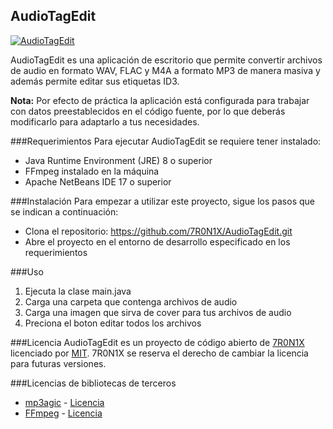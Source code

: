 ## AudioTagEdit
[![AudioTagEdit](https://firebasestorage.googleapis.com/v0/b/github-efb4e.appspot.com/o/AudioTagEdit%2FAudioTagEdit.png?alt=media&token=0854ff8d-4fcc-412b-9c7d-94329c8c4fd3 "AudioTagEdit")](https://firebasestorage.googleapis.com/v0/b/github-efb4e.appspot.com/o/AudioTagEdit%2FAudioTagEdit.png?alt=media&token=0854ff8d-4fcc-412b-9c7d-94329c8c4fd3 "AudioTagEdit")

AudioTagEdit es una aplicación de escritorio que permite convertir archivos de audio en formato WAV, FLAC y M4A a formato MP3 de manera masiva y además permite editar sus etiquetas ID3.

**Nota:** Por efecto de práctica la aplicación está configurada para trabajar con datos preestablecidos en el código fuente, por lo que deberás modificarlo para adaptarlo a tus necesidades.

###Requerimientos
Para ejecutar AudioTagEdit se requiere tener instalado:
- Java Runtime Environment (JRE) 8 o superior
- FFmpeg instalado en la máquina
- Apache NetBeans IDE 17 o superior

###Instalación
Para empezar a utilizar este proyecto, sigue los pasos que se indican a continuación:
- Clona el repositorio: https://github.com/7R0N1X/AudioTagEdit.git
- Abre el proyecto en el entorno de desarrollo especificado en los requerimientos

###Uso
1. Ejecuta la clase main.java
2. Carga una carpeta que contenga archivos de audio
3. Carga una imagen que sirva de cover para tus archivos de audio
4. Preciona el boton editar todos los archivos

###Licencia
AudioTagEdit es un proyecto de código abierto de [7R0N1X](https://github.com/7R0N1X "7R0N1X") licenciado por [MIT](https://github.com/7R0N1X/AudioTagEdit/blob/main/LICENSE "MIT"). 7R0N1X se reserva el derecho de cambiar la licencia para futuras versiones.

###Licencias de bibliotecas de terceros
- [mp3agic](https://github.com/mpatric/mp3agic "mp3agic") - [Licencia](https://github.com/mpatric/mp3agic/blob/master/mit-license.txt "Licencia")
- [FFmpeg](https://github.com/FFmpeg/FFmpeg "FFmpeg") - [Licencia](https://github.com/FFmpeg/FFmpeg/blob/master/LICENSE.md "Licencia")
